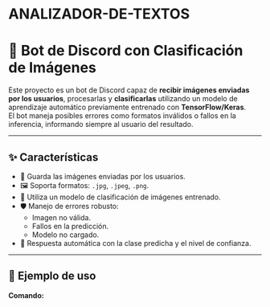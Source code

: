 # ANALIZADOR-DE-TEXTOS
# 🤖 Bot de Discord con Clasificación de Imágenes

Este proyecto es un bot de Discord capaz de **recibir imágenes enviadas por los usuarios**, procesarlas y **clasificarlas** utilizando un modelo de aprendizaje automático previamente entrenado con **TensorFlow/Keras**.  
El bot maneja posibles errores como formatos inválidos o fallos en la inferencia, informando siempre al usuario del resultado.

---

## ✨ Características

- 📂 Guarda las imágenes enviadas por los usuarios.
- 🖼 Soporta formatos: `.jpg`, `.jpeg`, `.png`.
- 🧠 Utiliza un modelo de clasificación de imágenes entrenado.
- 🛡 Manejo de errores robusto:
  - Imagen no válida.
  - Fallos en la predicción.
  - Modelo no cargado.
- 💬 Respuesta automática con la clase predicha y el nivel de confianza.

---

## 📸 Ejemplo de uso

**Comando:**
